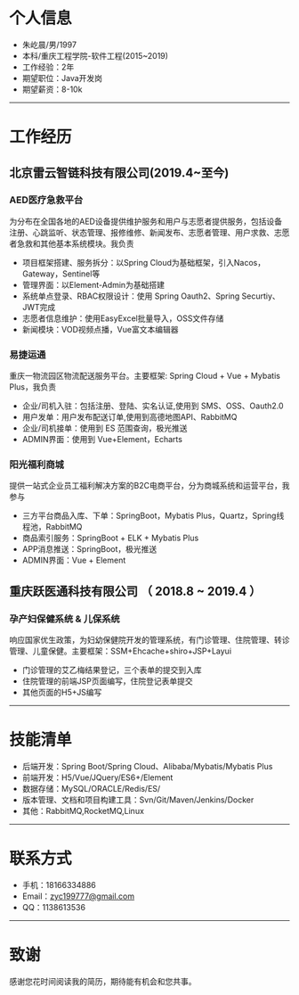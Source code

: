 # 个人信息
 - 朱屹晨/男/1997 
 - 本科/重庆工程学院-软件工程(2015~2019)
 - 工作经验：2年
 - 期望职位：Java开发岗
 - 期望薪资：8-10k
---
# 工作经历
## 北京雷云智链科技有限公司(2019.4~至今)
### AED医疗急救平台
为分布在全国各地的AED设备提供维护服务和用户与志愿者提供服务，包括设备注册、心跳监听、状态管理、报修维修、新闻发布、志愿者管理、用户求救、志愿者急救和其他基本系统模块。我负责
- 项目框架搭建、服务拆分：以Spring Cloud为基础框架，引入Nacos，Gateway，Sentinel等
- 管理界面：以Element-Admin为基础搭建
- 系统单点登录、RBAC权限设计：使用 Spring Oauth2、Spring Securtiy、JWT完成
- 志愿者信息维护：使用EasyExcel批量导入，OSS文件存储
- 新闻模块：VOD视频点播，Vue富文本编辑器
### 易捷运通
重庆一物流园区物流配送服务平台。主要框架: Spring Cloud + Vue + Mybatis Plus，我负责
- 企业/司机入驻：包括注册、登陆、实名认证,使用到 SMS、OSS、Oauth2.0
- 用户发单：用户发布配送订单,使用到高德地图API、RabbitMQ
- 企业/司机接单：使用到 ES 范围查询，极光推送
- ADMIN界面：使用到 Vue+Element，Echarts
### 阳光福利商城
提供一站式企业员工福利解决方案的B2C电商平台，分为商城系统和运营平台，我参与
- 三方平台商品入库、下单：SpringBoot，Mybatis Plus，Quartz，Spring线程池，RabbitMQ
- 商品索引服务：SpringBoot + ELK + Mybatis Plus
- APP消息推送：SpringBoot，极光推送
- ADMIN界面：Vue + Element
## 重庆跃医通科技有限公司 （ 2018.8 ~ 2019.4 ）
### 孕产妇保健系统 & 儿保系统
响应国家优生政策，为妇幼保健院开发的管理系统，有门诊管理、住院管理、转诊管理、儿童保健。主要框架：SSM+Ehcache+shiro+JSP+Layui  
- 门诊管理的艾乙梅结果登记，三个表单的提交到入库
- 住院管理的前端JSP页面编写，住院登记表单提交
- 其他页面的H5+JS编写
---
# 技能清单
- 后端开发：Spring Boot/Spring Cloud、Alibaba/Mybatis/Mybatis Plus
- 前端开发：H5/Vue/JQuery/ES6+/Element
- 数据存储：MySQL/ORACLE/Redis/ES/
- 版本管理、文档和项目构建工具：Svn/Git/Maven/Jenkins/Docker
- 其他：RabbitMQ,RocketMQ,Linux
---
# 联系方式
- 手机：18166334886
- Email：zyc199777@gmail.com
- QQ：1138613536
---
# 致谢
感谢您花时间阅读我的简历，期待能有机会和您共事。